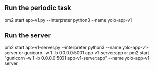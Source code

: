 ## Run the periodic task
pm2 start app-v1.py --interpreter python3 --name yolo-app-v1

## Run the server
pm2 start app-v1-server.py --interpreter python3 --name yolo-app-v1-server
or
gunicorn -w 1 -b 0.0.0.0:5001 app-v1-server:app
or
pm2 start "gunicorn -w 1 -b 0.0.0.0:5001 app-v1-server:app" --name yolo-app-v1-server


